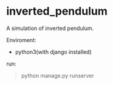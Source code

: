 # inverted_pendulum

A simulation of inverted pendulum.

Enviroment: 

- python3(with django installed)

run: 

> python manage.py runserver

